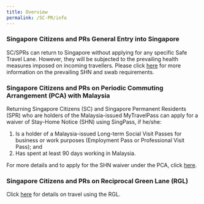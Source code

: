 ```yaml
---
title: Overview
permalink: /SC-PR/info
---
```


### Singapore Citizens and PRs General Entry into Singapore
SC/SPRs can return to Singapore without applying for any specific Safe Travel Lane. However, they will be subjected to the prevailing health measures imposed on incoming travellers. Please click [here](/health/shn) for more information on the prevailing SHN and swab requirements.

### Singapore Citizens and PRs on Periodic Commuting Arrangement (PCA) with Malaysia

Returning Singapore Citizens (SC) and Singapore Permanent Residents (SPR) who are holders of the Malaysia-issued MyTravelPass can apply for a waiver of Stay-Home Notice (SHN) using SingPass, if he/she:

1.	Is a holder of a Malaysia-issued Long-term Social Visit Passes for business or work purposes (Employment Pass or Professional Visit Pass); and
2.	Has spent at least 90 days working in Malaysia.

For more details and to apply for the SHN waiver under the PCA, click [here](/pca/sc-pr-leave).

### Singapore Citizens and PRs on Reciprocal Green Lane (RGL)
Click [here](/rgl/requirements-and-process) for details on travel using the RGL.


